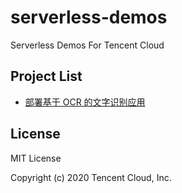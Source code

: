 # serverless-demos

Serverless Demos For Tencent Cloud

## Project List

- [部署基于 OCR 的文字识别应用](./serverless-ocr)

## License

MIT License

Copyright (c) 2020 Tencent Cloud, Inc.
